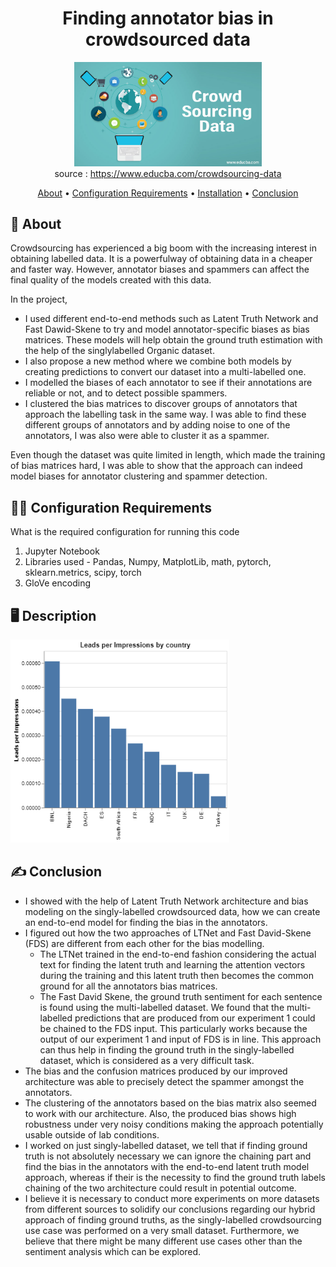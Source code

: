 <div align="center">

# Finding annotator bias in crowdsourced data

<img src='https://github.com/saumyagoyal95/Finding-Annotator-Bias-in-crowdsourced-data/blob/9af557fb15ba0da5edb57202abf3d8d8ca8cb424/Crowd-Sourcing-Data.jpg' width=300px> <br>
source : https://www.educba.com/crowdsourcing-data <br>

  
[About](#about) •
[Configuration Requirements](#configuration-requirements) •
[Installation](#installation) •
[Conclusion](#how-to-contribute)  
  
</div>

## 📒 About <a name="about"></a>

Crowdsourcing has experienced a big boom with the increasing interest in obtaining labelled data. It is a powerfulway of obtaining data in a cheaper and faster way. However, annotator biases and spammers can affect the final quality of the models created with this data. 

In the project, 
- I used different end-to-end methods such as Latent Truth Network and Fast Dawid-Skene to try and model annotator-specific biases as bias matrices. These models will help obtain the ground truth estimation with the help of the singlylabelled Organic dataset. 
- I also propose a new method where we combine both models by creating predictions to convert our dataset into a multi-labelled one. 
- I modelled the biases of each annotator to see if their annotations are reliable or not, and to detect possible spammers. 
- I clustered the bias matrices to discover groups of annotators that approach the labelling task in the same way. I was able to find these different groups of annotators and by adding noise to one of the annotators, I was also were able to cluster it as a spammer. 
 
Even though the dataset was quite limited in length, which made the training of bias matrices hard, I was able to show that the approach can indeed model biases for annotator clustering and spammer detection.

## 👨‍💻 Configuration Requirements <a name="configuration-requirements"></a>

What is the required configuration for running this code
1. Jupyter Notebook
2. Libraries used - Pandas, Numpy, MatplotLib, math, pytorch, sklearn.metrics, scipy, torch
3. GloVe encoding 

## 🖥️ Description <a name="installation"></a>


<img src='https://github.com/saumyagoyal95/Siemens-Hackathon/blob/bf61a7c83d84765d0715d7b43aeb3d035c0c36e9/finding1.png' width=350px> <br>

## ✍️ Conclusion <a name="how-to-contribute"></a>

- I showed with the help of Latent Truth Network architecture and bias modeling on the
singly-labelled crowdsourced data, how we can create an end-to-end model for finding the bias in the
annotators.
- I figured out how the two approaches of LTNet
and Fast David-Skene (FDS) are different from
each other for the bias modelling. 
   - The LTNet trained
in the end-to-end fashion considering the actual text
for finding the latent truth and learning the attention
vectors during the training and this latent truth then
becomes the common ground for all the annotators
bias matrices. 
   - The Fast David Skene,
the ground truth sentiment for each sentence is found
using the multi-labelled dataset.
We found that the multi-labelled predictions that are
produced from our experiment 1 could be chained to
the FDS input. This particularly works because the
output of our experiment 1 and input of FDS is in line.
This approach can thus help in finding the ground truth
in the singly-labelled dataset, which is considered as a
very difficult task.
- The bias and the confusion matrices produced by
our improved architecture was able to precisely detect
the spammer amongst the annotators. 
- The
clustering of the annotators based on the bias matrix
also seemed to work with our architecture. Also, the
produced bias shows high robustness under very noisy
conditions making the approach potentially usable outside
of lab conditions.
- I worked on just singly-labelled dataset, we tell
that if finding ground truth is not absolutely necessary
we can ignore the chaining part and find the bias in
the annotators with the end-to-end latent truth model
approach, whereas if their is the necessity to find the
ground truth labels chaining of the two architecture
could result in potential outcome.
- I believe it is necessary to conduct more experiments
on more datasets from different sources to solidify
our conclusions regarding our hybrid approach of
finding ground truths, as the singly-labelled crowdsourcing
use case was performed on a very small
dataset. Furthermore, we believe that there might be
many different use cases other than the sentiment analysis
which can be explored.
